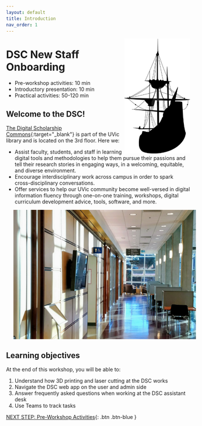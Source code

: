```yaml
---
layout: default
title: Introduction 
nav_order: 1
---
```


<img src="images/ship_art.png" style="float:right;width:180px;" alt="ship outline">

# DSC New Staff Onboarding 

- Pre-workshop activities: 10 min 
- Introductory presentation: 10 min
- Practical activities: 50-120 min

## Welcome to the DSC! 

[The Digital Scholarship Commons](https://onlineacademiccommunity.uvic.ca/dsc/){:target="_blank"} is part of the UVic library and is located on the 3rd floor.  Here we:

- Assist faculty, students, and staff in learning digital tools and methodologies to help them pursue their passions and tell their research stories in engaging ways, in a welcoming, equitable, and diverse environment. 
- Encourage interdisciplinary work across campus in order to spark cross-disciplinary conversations. 
- Offer services to help our UVic community become well-versed in digital information fluency through one-on-one training, workshops, digital curriculum development advice, tools, software, and more.

<img src="images/hallway.jpg" style="margin-left:20px; width:500px;" alt="dsc directions">

## Learning objectives 

At the end of this workshop, you will be able to:

1. Understand how 3D printing and laser cutting at the DSC works
2. Navigate the DSC web app on the user and admin side
3. Answer frequently asked questions when working at the DSC assistant desk
4. Use Teams to track tasks
 
[NEXT STEP: Pre-Workshop Activities](pre-workshop.html){: .btn .btn-blue }
